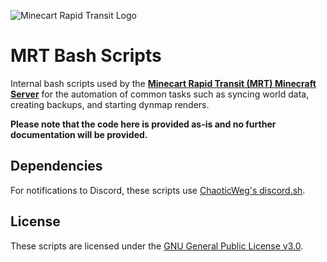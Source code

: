 ![Minecart Rapid Transit Logo](https://www.minecartrapidtransit.net/wp-content/uploads/2015/01/logo-with-title2.png)

# MRT Bash Scripts
Internal bash scripts used by the **[Minecart Rapid Transit (MRT) Minecraft Server](https://www.minecartrapidtransit.net)** for the automation of common tasks such as syncing world data, creating backups, and starting dynmap renders.

**Please note that the code here is provided as-is and no further documentation will be provided.**

## Dependencies
For notifications to Discord, these scripts use [ChaoticWeg's discord.sh](https://github.com/ChaoticWeg/discord.sh).

## License
These scripts are licensed under the [GNU General Public License v3.0](https://choosealicense.com/licenses/gpl-3.0/).

